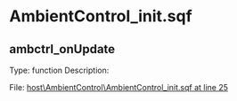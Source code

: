 # AmbientControl_init.sqf

## ambctrl_onUpdate

Type: function
Description: 


File: [host\AmbientControl\AmbientControl_init.sqf at line 25](../../../Src/host/AmbientControl/AmbientControl_init.sqf#L25)
